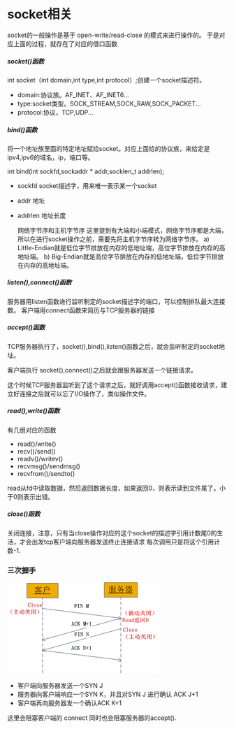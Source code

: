 # socket相关
socket的一般操作是基于 open-write/read-close 的模式来进行操作的。
于是对应上面的过程，就存在了对应的借口函数
##### socket()函数
int socket（int domain,int type,int protocol）;创建一个socket描述符。
* domain:协议族。AF_INET、AF_INET6...
* type:socket类型。SOCK_STREAM,SOCK_RAW,SOCK_PACKET...
* protocol:协议，TCP,UDP...


##### bind()函数
将一个地址族里面的特定地址赋给socket。对应上面给的协议族，来给定是ipv4,ipv6的域名，ip，端口等。


int bind(int sockfd,sockaddr * addr,socklen_t addrlen);
* sockfd socket描述字，用来唯一表示某一个socket
* addr 地址
* addrlen 地址长度


    网络字节序和主机字节序
        这里提到有大端和小端模式，网络字节序都是大端，所以在进行socket操作之前，需要先将主机字节序转为网络字节序。
      a) Little-Endian就是低位字节排放在内存的低地址端，高位字节排放在内存的高地址端。
      b) Big-Endian就是高位字节排放在内存的低地址端，低位字节排放在内存的高地址端。

##### listen(),connect()函数
服务器用listen函数进行监听制定的socket描述字的端口，可以控制排队最大连接数。
客户端用connect函数来简历与TCP服务器的链接


##### accept()函数
TCP服务器执行了，socket(),bind(),listen()函数之后，就会监听制定的socket地址。

客户端执行 socket(),connect()之后就会跟服务器发送一个链接请求。

这个时候TCP服务器监听到了这个请求之后，就好调用accept()函数接收请求，建立好连接之后就可以忘了I/O操作了，类似操作文件。


##### read(),write()函数
有几组对应的函数
* read()/write()
* recv()/send()
* readv()/writev()
* recvmsg()/sendmsg()
* recvfrom()/sendto()

read从fd中读取数据，然后返回数据长度，如果返回0，则表示读到文件尾了。小于0则表示出错。
##### close()函数
关闭连接，注意，只有当close操作对应的这个socket的描述字引用计数尾0的生活，才会出发tcp客户端向服务器发送终止连接请求
每次调用只是将这个引用计数-1.

### 三次握手
![Image text](../pic/socket_three_hands_connect.png)

* 客户端向服务器发送一个SYN J
* 服务器向客户端响应一个SYN K，并且对SYN J 进行确认 ACK J+1
* 客户端再向服务器发一个确认ACK K+1

这里会阻塞客户端的 connect 同时也会阻塞服务器的accept().

